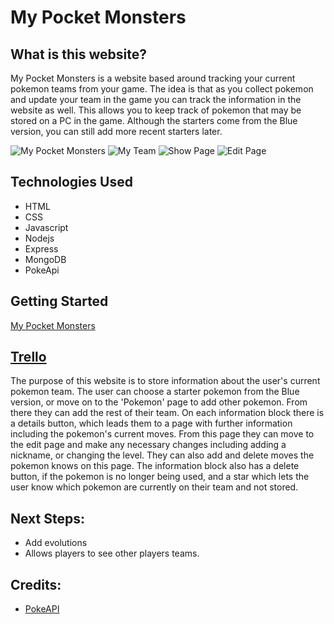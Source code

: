# My Pocket Monsters

## What is this website?
My Pocket Monsters is a website based around tracking your current pokemon teams from your game. The idea is that as you collect pokemon and update your team in the game you can track the information in the website as well. This allows you to keep track of pokemon that may be stored on a PC in the game. Although the starters come from the Blue version, you can still add more recent starters later. 

![My Pocket Monsters](https://i.imgur.com/WMEpTOM.png)
![My Team](https://i.imgur.com/m13vA0x.png?1)
![Show Page](https://i.imgur.com/nMN1sY6.png)
![Edit Page](https://i.imgur.com/0DGDVfv.png)

## Technologies Used
* HTML
* CSS
* Javascript
* Nodejs
* Express
* MongoDB
* PokeApi

## Getting Started

[My Pocket Monsters](https://pocket-monsters.herokuapp.com)

[Trello](https://trello.com/b/S6CvMiUC/project-2)
---------------

The purpose of this website is to store information about the user's current pokemon team. The user can choose a starter pokemon from the Blue version, or move on to the 'Pokemon' page to add other pokemon. From there they can add the rest of their team. On each information block there is a details button, which leads them to a page with further information including the pokemon's current moves. From this page they can move to the edit page and make any necessary changes including adding a nickname, or changing the level. They can also add and delete moves the pokemon knows on this page. The information block also has a delete button, if the pokemon is no longer being used, and a star which lets the user know which pokemon are currently on their team and not stored. 

## Next Steps:
- Add evolutions
- Allows players to see other players teams.

## Credits: 
- [PokeAPI](https://pokeapi.co/)
